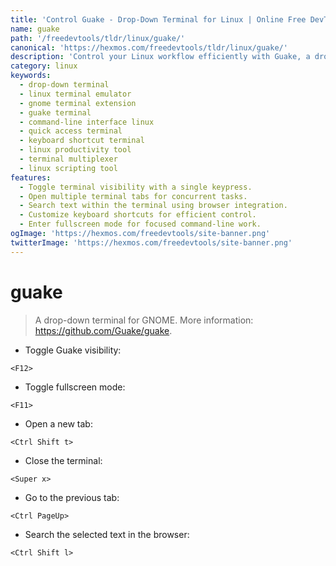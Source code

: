 ```yaml
---
title: 'Control Guake - Drop-Down Terminal for Linux | Online Free DevTools by Hexmos'
name: guake
path: '/freedevtools/tldr/linux/guake/'
canonical: 'https://hexmos.com/freedevtools/tldr/linux/guake/'
description: 'Control your Linux workflow efficiently with Guake, a drop-down terminal. Access the command line instantly with this convenient tool. Free online tool, no registration required.'
category: linux
keywords:
  - drop-down terminal
  - linux terminal emulator
  - gnome terminal extension
  - guake terminal
  - command-line interface linux
  - quick access terminal
  - keyboard shortcut terminal
  - linux productivity tool
  - terminal multiplexer
  - linux scripting tool
features:
  - Toggle terminal visibility with a single keypress.
  - Open multiple terminal tabs for concurrent tasks.
  - Search text within the terminal using browser integration.
  - Customize keyboard shortcuts for efficient control.
  - Enter fullscreen mode for focused command-line work.
ogImage: 'https://hexmos.com/freedevtools/site-banner.png'
twitterImage: 'https://hexmos.com/freedevtools/site-banner.png'
---
```


# guake

> A drop-down terminal for GNOME.
> More information: <https://github.com/Guake/guake>.

- Toggle Guake visibility:

`<F12>`

- Toggle fullscreen mode:

`<F11>`

- Open a new tab:

`<Ctrl Shift t>`

- Close the terminal:

`<Super x>`

- Go to the previous tab:

`<Ctrl PageUp>`

- Search the selected text in the browser:

`<Ctrl Shift l>`
